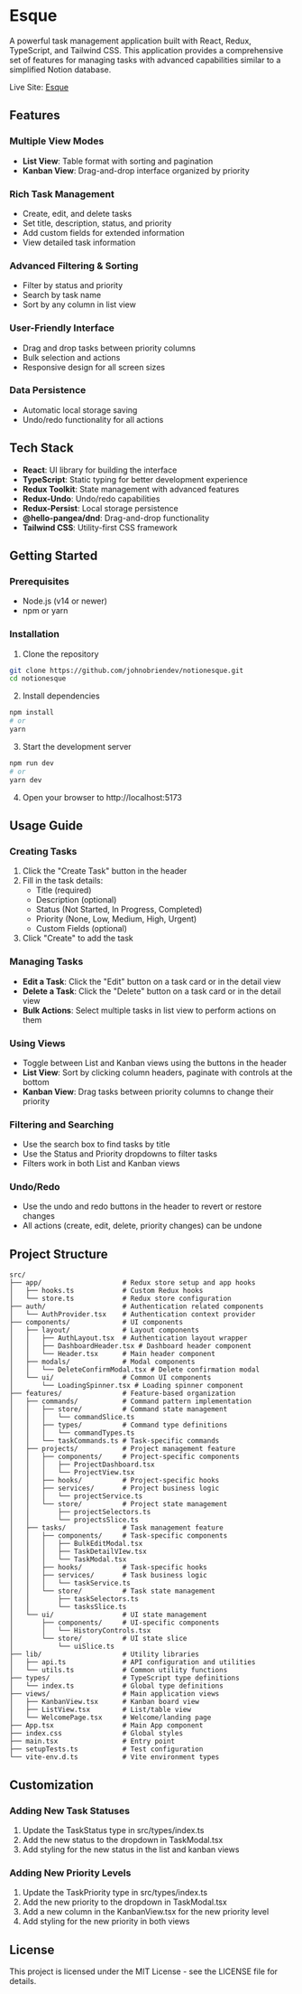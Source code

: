 # Esque

A powerful task management application built with React, Redux, TypeScript, and Tailwind CSS. This application provides a comprehensive set of features for managing tasks with advanced capabilities similar to a simplified Notion database.

Live Site: [Esque](https://esque.click/) 

## Features

### Multiple View Modes

* **List View**: Table format with sorting and pagination
* **Kanban View**: Drag-and-drop interface organized by priority

### Rich Task Management

* Create, edit, and delete tasks
* Set title, description, status, and priority
* Add custom fields for extended information
* View detailed task information

### Advanced Filtering & Sorting

* Filter by status and priority
* Search by task name
* Sort by any column in list view

### User-Friendly Interface

* Drag and drop tasks between priority columns
* Bulk selection and actions
* Responsive design for all screen sizes

### Data Persistence

* Automatic local storage saving
* Undo/redo functionality for all actions

## Tech Stack

* **React**: UI library for building the interface
* **TypeScript**: Static typing for better development experience
* **Redux Toolkit**: State management with advanced features
* **Redux-Undo**: Undo/redo capabilities
* **Redux-Persist**: Local storage persistence
* **@hello-pangea/dnd**: Drag-and-drop functionality
* **Tailwind CSS**: Utility-first CSS framework

## Getting Started

### Prerequisites

* Node.js (v14 or newer)
* npm or yarn

### Installation

1. Clone the repository

```bash
git clone https://github.com/johnobriendev/notionesque.git
cd notionesque
```

2. Install dependencies

```bash
npm install
# or
yarn
```

3. Start the development server

```bash
npm run dev
# or
yarn dev
```

4. Open your browser to http://localhost:5173

## Usage Guide

### Creating Tasks

1. Click the "Create Task" button in the header
2. Fill in the task details:
   * Title (required)
   * Description (optional)
   * Status (Not Started, In Progress, Completed)
   * Priority (None, Low, Medium, High, Urgent)
   * Custom Fields (optional)
3. Click "Create" to add the task

### Managing Tasks

<!-- * **View Task Details**: Click on a task's title to view all details -->
* **Edit a Task**: Click the "Edit" button on a task card or in the detail view
* **Delete a Task**: Click the "Delete" button on a task card or in the detail view
* **Bulk Actions**: Select multiple tasks in list view to perform actions on them

### Using Views

* Toggle between List and Kanban views using the buttons in the header
* **List View**: Sort by clicking column headers, paginate with controls at the bottom
* **Kanban View**: Drag tasks between priority columns to change their priority

### Filtering and Searching

* Use the search box to find tasks by title
* Use the Status and Priority dropdowns to filter tasks
* Filters work in both List and Kanban views

### Undo/Redo

* Use the undo and redo buttons in the header to revert or restore changes
* All actions (create, edit, delete, priority changes) can be undone

## Project Structure

```
src/
├── app/                    # Redux store setup and app hooks
│   ├── hooks.ts            # Custom Redux hooks
│   └── store.ts            # Redux store configuration
├── auth/                   # Authentication related components
│   └── AuthProvider.tsx    # Authentication context provider
├── components/             # UI components
│   ├── layout/             # Layout components
│   │   ├── AuthLayout.tsx  # Authentication layout wrapper
│   │   ├── DashboardHeader.tsx # Dashboard header component
│   │   └── Header.tsx      # Main header component
│   ├── modals/             # Modal components
│   │   └── DeleteConfirmModal.tsx # Delete confirmation modal
│   └── ui/                 # Common UI components
│       └── LoadingSpinner.tsx # Loading spinner component
├── features/               # Feature-based organization
│   ├── commands/           # Command pattern implementation
│   │   ├── store/          # Command state management
│   │   │   └── commandSlice.ts
│   │   ├── types/          # Command type definitions
│   │   │   └── commandTypes.ts
│   │   └── taskCommands.ts # Task-specific commands
│   ├── projects/           # Project management feature
│   │   ├── components/     # Project-specific components
│   │   │   ├── ProjectDashboard.tsx
│   │   │   └── ProjectView.tsx
│   │   ├── hooks/          # Project-specific hooks
│   │   ├── services/       # Project business logic
│   │   │   └── projectService.ts
│   │   └── store/          # Project state management
│   │       ├── projectSelectors.ts
│   │       └── projectsSlice.ts
│   ├── tasks/              # Task management feature
│   │   ├── components/     # Task-specific components
│   │   │   ├── BulkEditModal.tsx
│   │   │   ├── TaskDetailVIew.tsx
│   │   │   └── TaskModal.tsx
│   │   ├── hooks/          # Task-specific hooks
│   │   ├── services/       # Task business logic
│   │   │   └── taskService.ts
│   │   └── store/          # Task state management
│   │       ├── taskSelectors.ts
│   │       └── tasksSlice.ts
│   └── ui/                 # UI state management
│       ├── components/     # UI-specific components
│       │   └── HistoryControls.tsx
│       └── store/          # UI state slice
│           └── uiSlice.ts
├── lib/                    # Utility libraries
│   ├── api.ts              # API configuration and utilities
│   └── utils.ts            # Common utility functions
├── types/                  # TypeScript type definitions
│   └── index.ts            # Global type definitions
├── views/                  # Main application views
│   ├── KanbanView.tsx      # Kanban board view
│   ├── ListView.tsx        # List/table view
│   └── WelcomePage.tsx     # Welcome/landing page
├── App.tsx                 # Main App component
├── index.css               # Global styles
├── main.tsx                # Entry point
├── setupTests.ts           # Test configuration
└── vite-env.d.ts           # Vite environment types
```

## Customization

### Adding New Task Statuses

1. Update the TaskStatus type in src/types/index.ts
2. Add the new status to the dropdown in TaskModal.tsx
3. Add styling for the new status in the list and kanban views

### Adding New Priority Levels

1. Update the TaskPriority type in src/types/index.ts
2. Add the new priority to the dropdown in TaskModal.tsx
3. Add a new column in the KanbanView.tsx for the new priority level
4. Add styling for the new priority in both views

## License

This project is licensed under the MIT License - see the LICENSE file for details.

